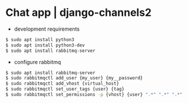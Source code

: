 # Chat app | django-channels2

* development requirements

```bash
$ sudo apt install python3
$ sudo apt install python3-dev
$ sudo apt install rabbitmq-server
```

* configure rabbitmq

```bash
$ sudo apt install rabbitmq-server
$ sudo rabbitmqctl add_user {my_user} {my__password}
$ sudo rabbitmqctl add_vhost {virtual_host}
$ sudo rabbitmqctl set_user_tags {user} {tag}
$ sudo rabbitmqctl set_permissions -p {vhost} {user} ".*" ".*" ".*"
```
